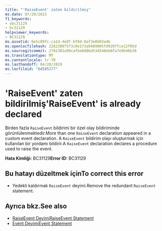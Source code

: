 ```yaml
---
title: "'RaiseEvent' zaten bildirilmiş"
ms.date: 07/20/2015
f1_keywords:
- vbc31129
- bc31129
helpviewer_keywords:
- BC31129
ms.assetid: 6e5c89fc-ca1d-4e8f-bf04-8af3e8b03a4b
ms.openlocfilehash: 228238075f3c0e173a9489005fd920ffce12f05d
ms.sourcegitcommit: 2701302a99cafbe0d86d53d540eb0fa7e9b46b36
ms.translationtype: MT
ms.contentlocale: tr-TR
ms.lasthandoff: 04/28/2019
ms.locfileid: "64585277"
---
```

# <a name="raiseevent-is-already-declared"></a><span data-ttu-id="05ccf-102">'RaiseEvent' zaten bildirilmiş</span><span class="sxs-lookup"><span data-stu-id="05ccf-102">'RaiseEvent' is already declared</span></span>
<span data-ttu-id="05ccf-103">Birden fazla `RaiseEvent` bildirimi bir özel olay bildiriminde görüntülenmektedir.</span><span class="sxs-lookup"><span data-stu-id="05ccf-103">More than one `RaiseEvent` declaration appeared in a custom event declaration.</span></span> <span data-ttu-id="05ccf-104">A `RaiseEvent` bildirim olayı oluşturmak için kullanılan bir yordamı bildirir.</span><span class="sxs-lookup"><span data-stu-id="05ccf-104">A `RaiseEvent` declaration declares a procedure used to raise the event.</span></span>  
  
 <span data-ttu-id="05ccf-105">**Hata Kimliği:** BC31129</span><span class="sxs-lookup"><span data-stu-id="05ccf-105">**Error ID:** BC31129</span></span>  
  
## <a name="to-correct-this-error"></a><span data-ttu-id="05ccf-106">Bu hatayı düzeltmek için</span><span class="sxs-lookup"><span data-stu-id="05ccf-106">To correct this error</span></span>  
  
- <span data-ttu-id="05ccf-107">Yedekli kaldırmak `RaiseEvent` deyimi.</span><span class="sxs-lookup"><span data-stu-id="05ccf-107">Remove the redundant `RaiseEvent` statement.</span></span>  
  
## <a name="see-also"></a><span data-ttu-id="05ccf-108">Ayrıca bkz.</span><span class="sxs-lookup"><span data-stu-id="05ccf-108">See also</span></span>

- [<span data-ttu-id="05ccf-109">RaiseEvent Deyimi</span><span class="sxs-lookup"><span data-stu-id="05ccf-109">RaiseEvent Statement</span></span>](../../visual-basic/language-reference/statements/raiseevent-statement.md)
- [<span data-ttu-id="05ccf-110">Event Deyimi</span><span class="sxs-lookup"><span data-stu-id="05ccf-110">Event Statement</span></span>](../../visual-basic/language-reference/statements/event-statement.md)
